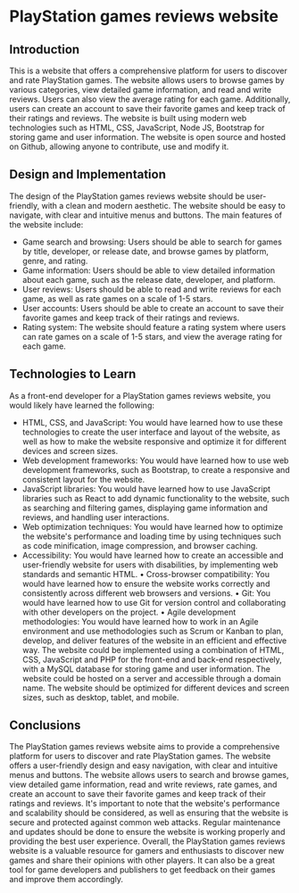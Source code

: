 # PlayStation games reviews website

## Introduction

This is a website that offers a comprehensive platform for users to discover and rate PlayStation games. The website allows users to browse games by various categories, view detailed game information, and read and write reviews. Users can also view the average rating for each game. Additionally, users can create an account to save their favorite games and keep track of their ratings and reviews. The website is built using modern web technologies such as HTML, CSS, JavaScript, Node JS, Bootstrap for storing game and user information. The website is open source and hosted on Github, allowing anyone to contribute, use and modify it.

## Design and Implementation

The design of the PlayStation games reviews website should be user-friendly, with a clean and modern aesthetic. The website should be easy to navigate, with clear and intuitive menus and buttons.
The main features of the website include:

- Game search and browsing: Users should be able to search for games by title, developer, or release date, and browse games by platform, genre, and rating.
- Game information: Users should be able to view detailed information about each game, such as the release date, developer, and platform.
- User reviews: Users should be able to read and write reviews for each game, as well as rate games on a scale of 1-5 stars.
- User accounts: Users should be able to create an account to save their favorite games and keep track of their ratings and reviews.
- Rating system: The website should feature a rating system where users can rate games on a scale of 1-5 stars, and view the average rating for each game.

## Technologies to Learn

As a front-end developer for a PlayStation games reviews website, you would likely have learned the following:

- HTML, CSS, and JavaScript: You would have learned how to use these technologies to create the user interface and layout of the website, as well as how to make the website responsive and optimize it for different devices and screen sizes.
- Web development frameworks: You would have learned how to use web development frameworks, such as Bootstrap, to create a responsive and consistent layout for the website.
- JavaScript libraries: You would have learned how to use JavaScript libraries such as React to add dynamic functionality to the website, such as searching and filtering games, displaying game information and reviews, and handling user interactions.
- Web optimization techniques: You would have learned how to optimize the website's performance and loading time by using techniques such as code minification, image compression, and browser caching.
- Accessibility: You would have learned how to create an accessible and user-friendly website for users with disabilities, by implementing web standards and semantic HTML.
  • Cross-browser compatibility: You would have learned how to ensure the website works correctly and consistently across different web browsers and versions.
  • Git: You would have learned how to use Git for version control and collaborating with other developers on the project.
  • Agile development methodologies: You would have learned how to work in an Agile environment and use methodologies such as Scrum or Kanban to plan, develop, and deliver features of the website in an efficient and effective way.
  The website could be implemented using a combination of HTML, CSS, JavaScript and PHP for the front-end and back-end respectively, with a MySQL database for storing game and user information. The website could be hosted on a server and accessible through a domain name. The website should be optimized for different devices and screen sizes, such as desktop, tablet, and mobile.

## Conclusions

The PlayStation games reviews website aims to provide a comprehensive platform for users to discover and rate PlayStation games. The website offers a user-friendly design and easy navigation, with clear and intuitive menus and buttons. The website allows users to search and browse games, view detailed game information, read and write reviews, rate games, and create an account to save their favorite games and keep track of their ratings and reviews.
It's important to note that the website's performance and scalability should be considered, as well as ensuring that the website is secure and protected against common web attacks. Regular maintenance and updates should be done to ensure the website is working properly and providing the best user experience.
Overall, the PlayStation games reviews website is a valuable resource for gamers and enthusiasts to discover new games and share their opinions with other players. It can also be a great tool for game developers and publishers to get feedback on their games and improve them accordingly.
